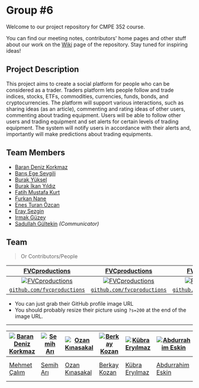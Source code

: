 # Group #6

Welcome to our project repository for CMPE 352 course.

You can find our meeting notes, contributors' home pages and other stuff about our work on the [Wiki](https://github.com/bounswe/bounswe2019group6/wiki) page of the repository.
Stay tuned for inspiring ideas!

## Project Description
This project aims to create a social platform for people who can be considered as a trader. Traders platform lets people follow and trade indices, stocks, ETFs, commodities, currencies, funds, bonds, and cryptocurrencies. The platform will support various interactions, such as sharing ideas (as an article), commenting and rating ideas of other users, commenting about trading equipment.  Users will be able to follow other users and trading equipment and set alerts  for  certain  levels  of  trading  equipment.  The system will notify users in accordance with their alerts and, importantly will make predictions about trading equipments.

## Team Members
   * [Baran Deniz Korkmaz](https://github.com/bounswe/bounswe2019group6/wiki/Baran-Deniz-Korkmaz)
   * [Barış Ege Sevgili](https://github.com/bounswe/bounswe2019group6/wiki/Barış-Ege-Sevgili)
   * [Burak Yüksel](https://github.com/bounswe/bounswe2019group6/wiki/Burak-Y%C3%BCksel)
   * [Burak İkan Yıldız](https://github.com/bounswe/bounswe2019group6/wiki/Burak-%C4%B0kan-Y%C4%B1ld%C4%B1z)
   * [Fatih Mustafa Kurt](https://github.com/bounswe/bounswe2019group6/wiki/Fatih-Mustafa-Kurt)
   * [Furkan Nane](https://github.com/bounswe/bounswe2019group6/wiki/Furkan-Nane)
   * [Enes Turan Özcan](https://github.com/bounswe/bounswe2019group6/wiki/Enes-Ozcan)
   * [Eray Sezgin](https://github.com/bounswe/bounswe2019group6/wiki/Eray-Sezgin)
   * [Irmak Güzey](https://github.com/bounswe/bounswe2019group6/wiki/Irmak-G%C3%BCzey)
   * [Sadullah Gültekin](https://github.com/bounswe/bounswe2019group6/wiki/Sadullah-G%C3%BCltekin) _(Communicator)_

## Team

> Or Contributors/People

| <a href="http://fvcproductions.com" target="_blank">**FVCproductions**</a> | <a href="http://fvcproductions.com" target="_blank">**FVCproductions**</a> | <a href="http://fvcproductions.com" target="_blank">**FVCproductions**</a> |
| :---: |:---:| :---:|
| [![FVCproductions](https://avatars1.githubusercontent.com/u/4284691?v=3&s=200)](http://fvcproductions.com)    | [![FVCproductions](https://avatars1.githubusercontent.com/u/4284691?v=3&s=200)](http://fvcproductions.com) | [![FVCproductions](https://avatars1.githubusercontent.com/u/4284691?v=3&s=200)](http://fvcproductions.com)  |
| <a href="http://github.com/fvcproductions" target="_blank">`github.com/fvcproductions`</a> | <a href="http://github.com/fvcproductions" target="_blank">`github.com/fvcproductions`</a> | <a href="http://github.com/fvcproductions" target="_blank">`github.com/fvcproductions`</a> |

- You can just grab their GitHub profile image URL
- You should probably resize their picture using `?s=200` at the end of the image URL.

---

[![Baran Deniz Korkmaz](https://avatars1.githubusercontent.com/u/44136572?s=460&v=4)](https://github.com/bounswe/bounswe2019group6/wiki/Baran-Deniz-Korkmaz) | [![Semih Arı](https://avatars0.githubusercontent.com/u/36154366?s=400&v=4)](https://github.com/bounswe/bounswe2018group8/wiki/Semih-Ar%C4%B1) | [![Ozan Kınasakal](https://avatars3.githubusercontent.com/u/24544546?s=400&v=4)](https://github.com/bounswe/bounswe2018group8/wiki/Ozan-Kınasakal) | [![Berkay Kozan](https://avatars2.githubusercontent.com/u/25721646?s=400&v=4)](https://github.com/leblebi1) | [![Kübra Eryılmaz](https://avatars3.githubusercontent.com/u/34382537?s=400&v=4)](https://github.com/bounswe/bounswe2018group8/wiki/K%C3%BCbra-Ery%C4%B1lmaz) | [![Abdurrahim Eskin](https://avatars1.githubusercontent.com/u/35101427?s=400&v=4)](https://github.com/bounswe/bounswe2018group8/wiki/Abdurrahim-ESK%C4%B0N)  | [![Umut Barış Öztunç](https://avatars3.githubusercontent.com/u/32958854?s=400&v=4)](https://github.com/umutoztunc) | [![Burak Tepedelen](https://avatars2.githubusercontent.com/u/12123441?s=400&v=4)](https://github.com/burak-tepedelen)
---|---|---|---|---|---|---|---
[Mehmet Çalım](https://github.com/bounswe/bounswe2018group8/wiki/Mehmet-Çalım) | [Semih Arı](https://github.com/bounswe/bounswe2018group8/wiki/Semih-Ar%C4%B1) | [Ozan Kınasakal](https://github.com/bounswe/bounswe2018group8/wiki/Ozan-Kınasakal) | [Berkay Kozan](https://github.com/leblebi1) | [Kübra Eryılmaz](https://github.com/bounswe/bounswe2018group8/wiki/K%C3%BCbra-Ery%C4%B1lmaz) | [Abdurrahim Eskin](https://github.com/bounswe/bounswe2018group8/wiki/Abdurrahim-ESK%C4%B0N) | [Umut Barış Öztunç](https://github.com/bounswe/bounswe2018group8/wiki/Umut-Bar%C4%B1%C5%9F-%C3%96ztun%C3%A7) | [Burak Tepedelen](https://github.com/bounswe/bounswe2018group8/wiki/)

